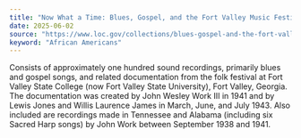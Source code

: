 ```yaml
---
title: "Now What a Time: Blues, Gospel, and the Fort Valley Music Festivals, 1938-1943"
date: 2025-06-02
source: "https://www.loc.gov/collections/blues-gospel-and-the-fort-valley-music-festivals/about-this-collection/"
keyword: "African Americans"
---
```


Consists of approximately one hundred sound recordings, primarily blues and gospel songs, and related documentation from the folk festival at Fort Valley State College (now Fort Valley State University), Fort Valley, Georgia. The documentation was created by John Wesley Work III in 1941 and by Lewis Jones and Willis Laurence James in March, June, and July 1943. Also included are recordings made in Tennessee and Alabama (including six Sacred Harp songs) by John Work between September 1938 and 1941.

